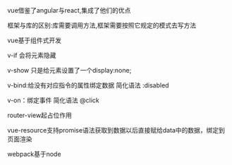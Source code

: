 
vue借鉴了angular与react,集成了他们的优点

框架与库的区别:库需要调用方法,框架需要按照它规定的模式去写方法

vue基于组件式开发

v-if 会将元素隐藏

v-show 只是给元素设置了一个display:none;

v-bind:给没有对应指令的属性绑定数据  简化语法 :disabled

v-on：绑定事件 简化语法 @click

router-view起占位作用

vue-resource支持promise语法获取到数据以后直接赋给data中的数据，绑定到页面渲染

webpack基于node